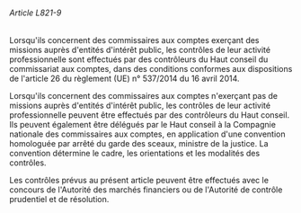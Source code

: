 ###### Article L821-9

Lorsqu'ils concernent des commissaires aux comptes exerçant des missions auprès d'entités d'intérêt public, les contrôles de leur activité professionnelle sont effectués par des contrôleurs du Haut conseil du commissariat aux comptes, dans des conditions conformes aux dispositions de l'article 26 du règlement (UE) n° 537/2014 du 16 avril 2014.

Lorsqu'ils concernent des commissaires aux comptes n'exerçant pas de missions auprès d'entités d'intérêt public, les contrôles de leur activité professionnelle peuvent être effectués par des contrôleurs du Haut conseil. Ils peuvent également être délégués par le Haut conseil à la Compagnie nationale des commissaires aux comptes, en application d'une convention homologuée par arrêté du garde des sceaux, ministre de la justice. La convention détermine le cadre, les orientations et les modalités des contrôles.

Les contrôles prévus au présent article peuvent être effectués avec le concours de l'Autorité des marchés financiers ou de l'Autorité de contrôle prudentiel et de résolution.

